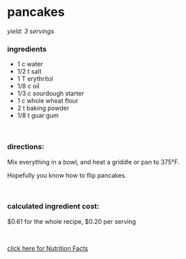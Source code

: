 # pancakes
*yield: 3 servings*

### ingredients
- 1 c water
- 1/2 t salt
- 1 T erythritol
- 1/8 c oil
- 1/3 c sourdough starter
- 1 c whole wheat flour
- 2 t baking powder
- 1/8 t guar gum

<br>

### directions:

Mix everything in a bowl, and heat a griddle or pan to 375°F.

Hopefully you know how to flip pancakes.


<br>

### calculated ingredient cost:

$0.61 for the whole recipe, $0.20 per serving

<br>

[click here for Nutrition Facts](https://htmlpreview.github.io/?https://github.com/nate-thegrate/vegan-chef/blob/main/compile_recipes/nutrition/nutrition_labels/pancakes/nutrition_facts.html)